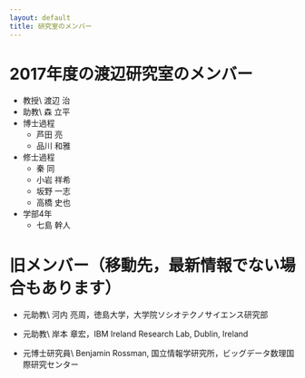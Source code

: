 ```yaml
---
layout: default
title: 研究室のメンバー
---
```


# 2017年度の渡辺研究室のメンバー

* 教授\\
  渡辺 治
* 助教\\
  森 立平
* 博士過程
  * 芦田 亮
  * 品川 和雅
* 修士過程
  * 秦 同
  * 小岩 祥希
  * 坂野 一志
  * 高橋 史也
* 学部4年
  * 七島 幹人

# 旧メンバー（移動先，最新情報でない場合もあります）

* 元助教\\
  河内 亮周，徳島大学，大学院ソシオテクノサイエンス研究部

* 元助教\\
  岸本 章宏，IBM Ireland Research Lab, Dublin, Ireland

* 元博士研究員\\
  Benjamin Rossman, 国立情報学研究所，ビッグデータ数理国際研究センター
